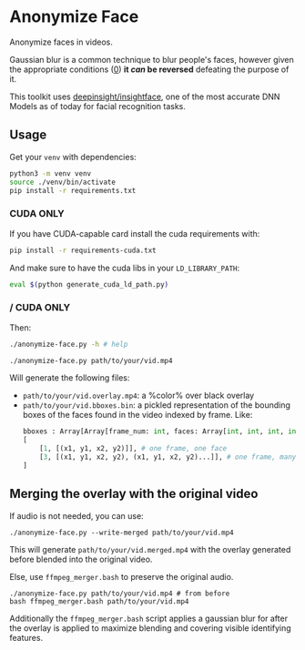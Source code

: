 Anonymize Face
====

Anonymize faces in videos.


Gaussian blur is a common technique to blur people's faces, however given the appropriate conditions ([0]) **it _can_ be reversed** defeating the purpose of it.

This toolkit uses [deepinsight/insightface][deepinsight/insightface], one of the most accurate DNN Models as of today for facial recognition tasks.

[deepinsight/insightface]: https://github.com/deepinsight/insightface

[0]: https://www.sciencedirect.com/science/article/abs/pii/S0734189X87801536


Usage
-----

Get your `venv` with dependencies:

```bash
python3 -m venv venv
source ./venv/bin/activate
pip install -r requirements.txt
```

### CUDA ONLY

If you have CUDA-capable card install the cuda requirements with:

```bash
pip install -r requirements-cuda.txt
```

And make sure to have the cuda libs in your `LD_LIBRARY_PATH`:

```bash
eval $(python generate_cuda_ld_path.py)
```

### / CUDA ONLY

Then:

```bash
./anonymize-face.py -h # help

./anonymize-face.py path/to/your/vid.mp4
```

Will generate the following files:

- `path/to/your/vid.overlay.mp4`: a %color% over black overlay
- `path/to/your/vid.bboxes.bin`: a pickled representation of the bounding boxes of the faces found in the video indexed by frame. Like:  
    ```python
    bboxes : Array[Array[frame_num: int, faces: Array[int, int, int, int]]
    [
        [1, [(x1, y1, x2, y2)]], # one frame, one face
        [3, [(x1, y1, x2, y2), (x1, y1, x2, y2)...]], # one frame, many faces
    ]
    ```

Merging the overlay with the original video
---

If audio is not needed, you can use:

```
./anonymize-face.py --write-merged path/to/your/vid.mp4
```

This will generate `path/to/your/vid.merged.mp4` with the overlay generated before blended into the original video.

Else, use `ffmpeg_merger.bash` to preserve the original audio.

```
./anonymize-face.py path/to/your/vid.mp4 # from before
bash ffmpeg_merger.bash path/to/your/vid.mp4
```

Additionally the `ffmpeg_merger.bash` script applies a gaussian blur for after the overlay is applied to maximize blending and covering visible identifying features.

